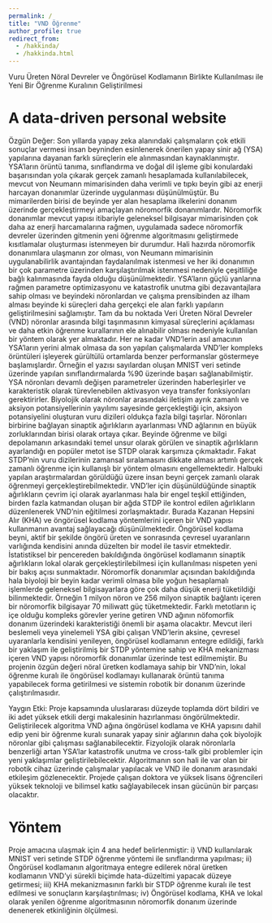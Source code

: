```yaml
---
permalink: /
title: "VND Öğrenme"
author_profile: true
redirect_from: 
  - /hakkinda/
  - /hakkinda.html
---
```


Vuru Üreten Nöral Devreler ve Öngörüsel Kodlamanın Birlikte Kullanılması ile Yeni Bir Öğrenme Kuralının Geliştirilmesi

A data-driven personal website
======
Özgün Değer: Son yıllarda yapay zeka alanındaki çalışmaların çok etkili sonuçlar vermesi insan beyninden esinlenerek
önerilen yapay sinir ağ (YSA) yapılarına dayanan farklı süreçlerin ele alınmasından kaynaklanmıştır. YSA’ların örüntü
tanıma, sınıflandırma ve doğal dil işleme gibi konulardaki başarısından yola çıkarak gerçek zamanlı hesaplamada
kullanılabilecek, mevcut von Neumann mimarisinden daha verimli ve tıpkı beyin gibi az enerji harcayan donanımlar
üzerinde uygulanması düşünülmüştür. Bu mimarilerden birisi de beyinde yer alan hesaplama ilkelerini donanım üzerinde
gerçekleştirmeyi amaçlayan nöromorfik donanımlardır. Nöromorfik donanımlar mevcut yapısı itibariyle geleneksel
bilgisayar mimarisinden çok daha az enerji harcamalarına rağmen, uygulamada sadece nöromorfik devreler üzerinden
gitmenin yeni öğrenme algoritmasını geliştirmede kısıtlamalar oluşturması istenmeyen bir durumdur. Hali hazırda
nöromorfik donanımlara ulaşmanın zor olması, von Neumann mimarisinin uygulanabilirlik avantajından faydalanılmak
istenmesi ve her iki donanımın bir çok parametre üzerinden karşılaştırılmak istenmesi nedeniyle çeşitliliğe bağlı
kalınmasında fayda olduğu düşünülmektedir.
YSA’ların güçlü yanlarına rağmen parametre optimizasyonu ve katastrofik unutma gibi dezavantajlara sahip olması ve
beyindeki nöronlardan ve çalışma prensibinden az ilham alması beyinde ki süreçleri daha gerçekçi ele alan farklı yapıların
geliştirilmesini sağlamıştır. Tam da bu noktada Veri Üreten Nöral Devreler (VND) nöronlar arasında bilgi taşınmasının
kimyasal süreçlerini açıklaması ve daha etkin öğrenme kurallarının ele alınabilir olması nedeniyle kullanılan bir yöntem
olarak yer almaktadır. Her ne kadar VND’lerin asıl amacının YSA’ların yerini almak olmasa da son yapılan çalışmalarda
VND’ler kompleks örüntüleri işleyerek gürültülü ortamlarda benzer performanslar göstermeye başlamışlardır. Örneğin el
yazısı sayılardan oluşan MNIST veri setinde üzerinde yapılan sınıflandırmalarda %90 üzerinde başarı sağlanabilmiştir.
YSA nöronları devamlı değişen parametreler üzerinden haberleşirler ve karakteristik olarak türevlenebilen aktivasyon
veya transfer fonksiyonları gerektirirler. Biyolojik olarak nöronlar arasındaki iletişim ayrık zamanlı ve aksiyon
potansiyellerinin yayılımı sayesinde gerçekleştiği için, aksiyon potansiyelini oluşturan vuru dizileri oldukça fazla bilgi
taşırlar. Nöronları birbirine bağlayan sinaptik ağırlıkların ayarlanması VND ağlarının en büyük zorluklarından birisi olarak
ortaya çıkar. Beyinde öğrenme ve bilgi depolamanın arkasındaki temel unsur olarak görülen ve sinaptik ağırlıkların
ayarlandığı en popüler metot ise STDP olarak karşımıza çıkmaktadır. Fakat STDP’nin vuru dizilerinin zamansal
sıralamasını dikkate alması artımlı gerçek zamanlı öğrenme için kullanışlı bir yöntem olmasını engellemektedir. Halbuki
yapılan araştırmalardan görüldüğü üzere insan beyni gerçek zamanlı olarak öğrenmeyi gerçekleştirebilmektedir. VND’ler
için düşünüldüğünde sinaptik ağırlıkların çevrim içi olarak ayarlanması hala bir engel teşkil ettiğinden, birden fazla
katmandan oluşan bir ağda STDP ile kontrol edilen ağırlıkların düzenlenerek VND’nin eğitilmesi zorlaşmaktadır. Burada
Kazanan Hepsini Alır (KHA) ve öngörüsel kodlama yöntemlerini içeren bir VND yapısı kullanmanın avantaj sağlayacağı
düşünülmektedir. Öngörüsel kodlama beyni, aktif bir şekilde öngörü üreten ve sonrasında çevresel uyaranların varlığında
kendisini anında düzelten bir model ile tasvir etmektedir. İstatistiksel bir pencereden bakıldığında öngörüsel kodlamanın
sinaptik ağırlıkların lokal olarak gerçekleştirilebilmesi için kullanılması nispeten yeni bir bakış açısı sunmaktadır.
Nöromorfik donanımlar açısından bakıldığında hala biyoloji bir beyin kadar verimli olmasa bile yoğun hesaplamalı
işlemlerde geleneksel bilgisayarlara göre çok daha düşük enerji tüketildiği bilinmektedir. Örneğin 1 milyon nöron ve 256
milyon sinaptik bağlantı içeren bir nöromorfik bilgisayar 70 miliwatt güç tüketmektedir. Farklı metotların iç içe olduğu
kompleks görevler yerine getiren VND ağının nöfomorfik donanım üzerindeki karakteristiği önemli bir aşama olacaktır.
Mevcut ileri beslemeli veya yinelemeli YSA gibi çalışan VND’lerin aksine, çevresel uyaranlarla kendisini yenileyen,
öngörüsel kodlamanın entegre edildiği, farklı bir yaklaşım ile geliştirilmiş bir STDP yöntemine sahip ve KHA mekanizması
içeren VND yapısı nöromorfik donanımlar üzerinde test edilmemiştir. Bu projenin özgün değeri nöral üretken kodlamaya
sahip bir VND’nin, lokal öğrenme kuralı ile öngörüsel kodlamayı kullanarak örüntü tanıma yapabilecek forma
getirilmesi ve sistemin robotik bir donanım üzerinde çalıştırılmasıdır.




Yaygın Etki: Proje kapsamında uluslararası düzeyde toplamda dört bildiri ve iki adet yüksek etkili dergi makalesinin
hazırlanması öngörülmektedir. Geliştirilecek algoritma VND ağına öngörüsel kodlama ve KHA yapısını dahil edip yeni bir
öğrenme kuralı sunarak yapay sinir ağlarının daha çok biyolojik nöronlar gibi çalışması sağlanabilecektir. Fizyolojik olarak
nöronlarla benzerliği artan YSA’lar katastrofik unutma ve cross-talk gibi problemler için yeni yaklaşımlar geliştirilebilecektir.
Algoritmanın son hali ile var olan bir robotik cihaz üzerinde çalışmalar yapılacak ve VND ile donanım arasındaki etkileşim
gözlenecektir. Projede çalışan doktora ve yüksek lisans öğrencileri yüksek teknoloji ve bilimsel katkı sağlayabilecek insan
gücünün bir parçası olacaktır.

Yöntem
======
Proje amacına ulaşmak için 4 ana hedef belirlenmiştir: i) VND kullanılarak MNIST veri setinde STDP öğrenme
yöntemi ile sınıflandırma yapılması; ii) Öngörüsel kodlamanın algoritmaya entegre edilerek nöral üretken kodlamanın
VND’yi sürekli biçimde hata-düzeltimi yapacak düzeye getirmesi; iii) KHA mekanizmasının farklı bir STDP öğrenme kuralı
ile test edilmesi ve sonuçların karşılaştırılması; iv) Öngörüsel kodlama, KHA ve lokal olarak yenilen öğrenme
algoritmasının nöromorfik donanım üzerinde denenerek etkinliğinin ölçülmesi.